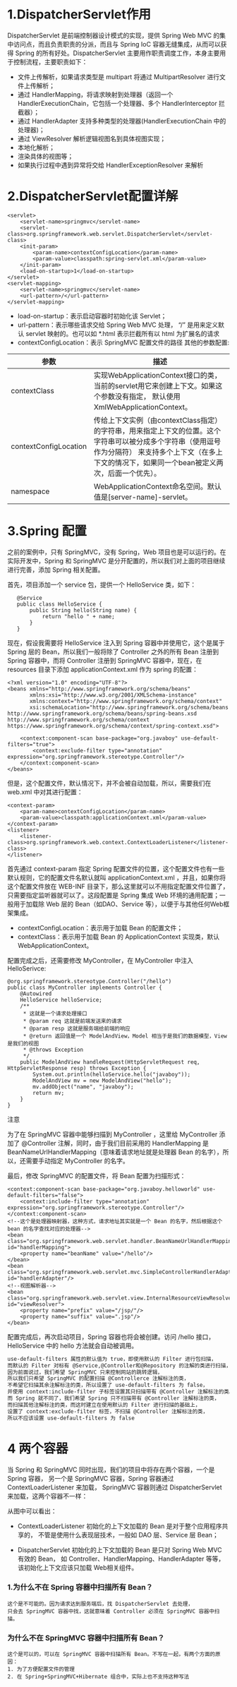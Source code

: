 # 1.DispatcherServlet作用
DispatcherServlet 是前端控制器设计模式的实现，提供 Spring Web MVC 的集中访问点，而且负责职责的分派，而且与 Spring IoC 容器无缝集成，从而可以获得 Spring 的所有好处。DispatcherServlet 主要用作职责调度工作，本身主要用于控制流程，主要职责如下：
* 文件上传解析，如果请求类型是 multipart 将通过 MultipartResolver 进行文件上传解析；
* 通过 HandlerMapping，将请求映射到处理器（返回一个 HandlerExecutionChain，它包括一个处理器、多个 HandlerInterceptor 拦截器）；
* 通过 HandlerAdapter 支持多种类型的处理器(HandlerExecutionChain 中的处理器)；
* 通过 ViewResolver 解析逻辑视图名到具体视图实现；
* 本地化解析；
* 渲染具体的视图等；
* 如果执行过程中遇到异常将交给 HandlerExceptionResolver 来解析

# 2.DispatcherServlet配置详解
```
<servlet>
    <servlet-name>springmvc</servlet-name>
    <servlet-class>org.springframework.web.servlet.DispatcherServlet</servlet-class>
    <init-param>
        <param-name>contextConfigLocation</param-name>
        <param-value>classpath:spring-servlet.xml</param-value>
    </init-param>
    <load-on-startup>1</load-on-startup>
</servlet>
<servlet-mapping>
    <servlet-name>springmvc</servlet-name>
    <url-pattern>/</url-pattern>
</servlet-mapping>

```
* load-on-startup：表示启动容器时初始化该 Servlet；
* url-pattern：表示哪些请求交给 Spring Web MVC 处理， “/” 是用来定义默认 servlet 映射的。也可以如 *.html 表示拦截所有以 html 为扩展名的请求
* contextConfigLocation：表示 SpringMVC 配置文件的路径
其他的参数配置:

|  参数   | 描述  |
|  ----  | ----  |
| contextClass  | 实现WebApplicationContext接口的类，当前的servlet用它来创建上下文。如果这个参数没有指定， 默认使用XmlWebApplicationContext。 |
| contextConfigLocation  | 传给上下文实例（由contextClass指定）的字符串，用来指定上下文的位置。这个字符串可以被分成多个字符串（使用逗号作为分隔符） 来支持多个上下文（在多上下文的情况下，如果同一个bean被定义两次，后面一个优先）。 |
| namespace | WebApplicationContext命名空间。默认值是[server-name]-servlet。 |

# 3.Spring 配置
之前的案例中，只有 SpringMVC，没有 Spring，Web 项目也是可以运行的。在实际开发中，Spring 和 SpringMVC 是分开配置的，所以我们对上面的项目继续进行完善，添加 Spring 相关配置。

首先，项目添加一个 service 包，提供一个 HelloService 类，如下：
```
   @Service
   public class HelloService {
       public String hello(String name) {
           return "hello " + name;
       }
   }
```

现在，假设我需要将 HelloService 注入到 Spring 容器中并使用它，这个是属于 Spring 层的 Bean，所以我们一般将除了 Controller 之外的所有 Bean 注册到 Spring 容器中，而将 Controller 注册到 SpringMVC 容器中，现在，在 resources 目录下添加 applicationContext.xml 作为 spring 的配置：
```$xslt
<?xml version="1.0" encoding="UTF-8"?>
<beans xmlns="http://www.springframework.org/schema/beans"
       xmlns:xsi="http://www.w3.org/2001/XMLSchema-instance"
       xmlns:context="http://www.springframework.org/schema/context"
       xsi:schemaLocation="http://www.springframework.org/schema/beans http://www.springframework.org/schema/beans/spring-beans.xsd http://www.springframework.org/schema/context https://www.springframework.org/schema/context/spring-context.xsd">

    <context:component-scan base-package="org.javaboy" use-default-filters="true">
        <context:exclude-filter type="annotation" expression="org.springframework.stereotype.Controller"/>
    </context:component-scan>
</beans>

```

但是，这个配置文件，默认情况下，并不会被自动加载，所以，需要我们在 web.xml 中对其进行配置：
```$xslt
<context-param>
    <param-name>contextConfigLocation</param-name>
    <param-value>classpath:applicationContext.xml</param-value>
</context-param>
<listener>
    <listener-class>org.springframework.web.context.ContextLoaderListener</listener-class>
</listener>

```

首先通过 context-param 指定 Spring 配置文件的位置，这个配置文件也有一些默认规则，它的配置文件名默认就叫 applicationContext.xml ，并且，如果你将这个配置文件放在 WEB-INF 目录下，那么这里就可以不用指定配置文件位置了，只需要指定监听器就可以了。这段配置是 Spring 集成 Web 环境的通用配置；一般用于加载除 Web 层的 Bean（如DAO、Service 等），以便于与其他任何Web框架集成。
* contextConfigLocation：表示用于加载 Bean 的配置文件；
* contextClass：表示用于加载 Bean 的 ApplicationContext 实现类，默认 WebApplicationContext。

配置完成之后，还需要修改 MyController，在 MyController 中注入 HelloSerivce:
```$xslt
@org.springframework.stereotype.Controller("/hello")
public class MyController implements Controller {
    @Autowired
    HelloService helloService;
    /**
     * 这就是一个请求处理接口
     * @param req 这就是前端发送来的请求
     * @param resp 这就是服务端给前端的响应
     * @return 返回值是一个 ModelAndView，Model 相当于是我们的数据模型，View 是我们的视图
     * @throws Exception
     */
    public ModelAndView handleRequest(HttpServletRequest req, HttpServletResponse resp) throws Exception {
        System.out.println(helloService.hello("javaboy"));
        ModelAndView mv = new ModelAndView("hello");
        mv.addObject("name", "javaboy");
        return mv;
    }
}

```

注意

为了在 SpringMVC 容器中能够扫描到 MyController ，这里给 MyController 添加了 @Controller 注解，同时，由于我们目前采用的 HandlerMapping 是 BeanNameUrlHandlerMapping（意味着请求地址就是处理器 Bean 的名字），所以，还需要手动指定 MyController 的名字。

最后，修改 SpringMVC 的配置文件，将 Bean 配置为扫描形式：

```
<context:component-scan base-package="org.javaboy.helloworld" use-default-filters="false">
    <context:include-filter type="annotation" expression="org.springframework.stereotype.Controller"/>
</context:component-scan>
<!--这个是处理器映射器，这种方式，请求地址其实就是一个 Bean 的名字，然后根据这个 bean 的名字查找对应的处理器-->
<bean class="org.springframework.web.servlet.handler.BeanNameUrlHandlerMapping" id="handlerMapping">
    <property name="beanName" value="/hello"/>
</bean>
<bean class="org.springframework.web.servlet.mvc.SimpleControllerHandlerAdapter" id="handlerAdapter"/>
<!--视图解析器-->
<bean class="org.springframework.web.servlet.view.InternalResourceViewResolver" id="viewResolver">
    <property name="prefix" value="/jsp/"/>
    <property name="suffix" value=".jsp"/>
</bean>

```
配置完成后，再次启动项目，Spring 容器也将会被创建。访问 /hello 接口，HelloService 中的 hello 方法就会自动被调用。

```markdown
use-default-filters 属性的默认值为 true，即使用默认的 Filter 进行包扫描，
而默认的 Filter 对标有 @Service,@Controller和@Repository 的注解的类进行扫描，
因为前面说过，我们希望 SpringMVC 只来控制网站的跳转逻辑，
所以我们只希望 SpringMVC 的配置扫描 @Controllerce 注解标注的类，
不希望它扫描其余注解标注的类，所以设置了 use-default-filters 为 false，
并使用 context:include-filter 子标签设置其只扫描带有 @Controller 注解标注的类。
而 Spring 就不同了，我们希望 Spring 只不扫描带有 @Controller 注解标注的类，
而扫描其他注解标注的类，而这时建立在使用默认的 Filter 进行扫描的基础上，
设置了 context:exclude-filter 标签，不扫描 @Controller 注解标注的类，
所以不应该设置 use-default-filters 为 false
```

# 4 两个容器
当 Spring 和 SpringMVC 同时出现，我们的项目中将存在两个容器，一个是 Spring 容器，
另一个是 SpringMVC 容器，Spring 容器通过 ContextLoaderListener 来加载，
SpringMVC 容器则通过 DispatcherServlet 来加载，这两个容器不一样：

从图中可以看出：
* ContextLoaderListener 初始化的上下文加载的 Bean 是对于整个应用程序共享的，
不管是使用什么表现层技术，一般如 DAO 层、Service 层 Bean；

* DispatcherServlet 初始化的上下文加载的 Bean 是只对 Spring Web MVC 有效的 Bean，
如 Controller、HandlerMapping、HandlerAdapter 等等，
该初始化上下文应该只加载 Web相关组件。


### 1.为什么不在 Spring 容器中扫描所有 Bean？
    这个是不可能的。因为请求达到服务端后，找 DispatcherServlet 去处理，
    只会去 SpringMVC 容器中找，这就意味着 Controller 必须在 SpringMVC 容器中扫描。

### 为什么不在 SpringMVC 容器中扫描所有 Bean？
    这个是可以的，可以在 SpringMVC 容器中扫描所有 Bean。不写在一起，有两个方面的原因：
    1. 为了方便配置文件的管理
    2. 在 Spring+SpringMVC+Hibernate 组合中，实际上也不支持这种写法     